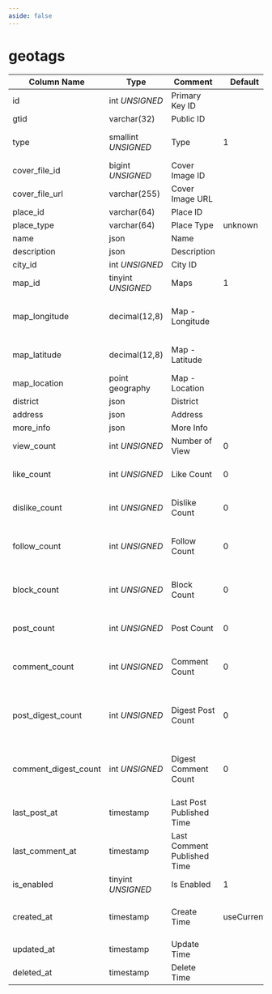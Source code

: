```yaml
---
aside: false
---
```


# geotags

| Column Name | Type | Comment | Default | Null | Remark |
| --- | --- | --- | --- | --- | --- |
| id | int *UNSIGNED* | Primary Key ID | | NO | Auto Increment |
| gtid | varchar(32) | Public ID |  | NO | **Unique** |
| type | smallint *UNSIGNED* | Type | 1 | NO | For custom use, such as sorting or filtering |
| cover_file_id | bigint *UNSIGNED* | Cover Image ID |  | YES | Related field [files->id](../systems/files.md) |
| cover_file_url | varchar(255) | Cover Image URL |  | YES |  |
| place_id | varchar(64) | Place ID |  | YES | **Unique** |
| place_type | varchar(64) | Place Type | unknown | NO |  |
| name | json | Name |  | YES | **Multilingual** |
| description | json | Description |  | YES | **Multilingual** |
| city_id | int *UNSIGNED* | City ID |  | YES |  |
| map_id | tinyint *UNSIGNED* | Maps | 1 | NO | [Maps](../../configs/dictionary/maps.md) |
| map_longitude | decimal(12,8) | Map - Longitude |  | NO | Decimal, range -180~180, negative for west longitude |
| map_latitude | decimal(12,8) | Map - Latitude |  | NO | Decimal, range -90~90, negative for south latitude |
| map_location | point<br>geography | Map - Location |  | NO | longitude, latitude |
| district | json | District |  | YES | **Multilingual** |
| address | json | Address |  | YES | **Multilingual** |
| more_info | json | More Info |  | YES |  |
| view_count | int *UNSIGNED* | Number of View | 0 | NO | Count by plugin |
| like_count | int *UNSIGNED* | Like Count | 0 | NO | Number of users who liked the topic |
| dislike_count | int *UNSIGNED* | Dislike Count | 0 | NO | Number of users who disliked the topic |
| follow_count | int *UNSIGNED* | Follow Count | 0 | NO | Number of users who followed (bookmarked) the topic |
| block_count | int *UNSIGNED* | Block Count | 0 | NO | Number of users who blocked (not interested) the topic |
| post_count | int *UNSIGNED* | Post Count | 0 | NO | Number of posts associated with the topic |
| comment_count | int *UNSIGNED* | Comment Count | 0 | NO | Number of comments associated with the topic |
| post_digest_count | int *UNSIGNED* | Digest Post Count | 0 | NO | Plugin operation to digest posts, plugin counts addition and subtraction |
| comment_digest_count | int *UNSIGNED* | Digest Comment Count | 0 | NO | Plugin operation to digest comments, plugin counts addition and subtraction |
| last_post_at | timestamp | Last Post Published Time |  | YES |  |
| last_comment_at | timestamp | Last Comment Published Time |  | YES |  |
| is_enabled | tinyint *UNSIGNED* | Is Enabled | 1 | NO | 0.Disabled / 1.Enabled |
| created_at | timestamp | Create Time | useCurrent | NO | For example, MySQL defaults to `CURRENT_TIMESTAMP` |
| updated_at | timestamp | Update Time |  | YES |  |
| deleted_at | timestamp | Delete Time |  | YES |  |
